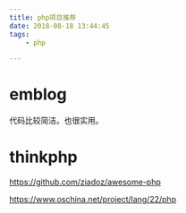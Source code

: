 ```yaml
---
title: php项目推荐
date: 2018-08-18 13:44:45
tags:
	- php

---
```




# emblog

代码比较简洁。也很实用。



# thinkphp







https://github.com/ziadoz/awesome-php



https://www.oschina.net/project/lang/22/php




